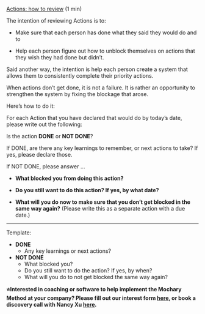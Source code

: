 [Actions: how to review](https://docs.google.com/document/d/1a5s0RKKOgAY_JjTP40gwFfazjWVrfzfWz2-LFZQjB60/edit) (1 min)

The intention of reviewing Actions is to:

- Make sure that each person has done what they said they would do and to  

- Help each person figure out how to unblock themselves on actions that they wish they had done but didn’t.

Said another way, the intention is help each person create a system that allows them to consistently complete their priority actions.

When actions don’t get done, it is not a failure. It is rather an opportunity to strengthen the system by fixing the blockage that arose.

Here’s how to do it:

For each Action that you have declared that would do by today’s date, please write out the following:

Is the action **DONE** or **NOT DONE**?

If DONE, are there any key learnings to remember, or next actions to take? If yes, please declare those.

If NOT DONE, please answer …

- **What blocked you from doing this action?**  

- **Do you still want to do this action? If yes, by what date?**  

- **What will you do now to make sure that you don’t get blocked in the same way again?** (Please write this as a separate action with a due date.)

---

Template:

- **DONE**
  - Any key learnings or next actions?
- **NOT DONE**
  - What blocked you?
  - Do you still want to do the action? If yes, by when?
  - What will you do to not get blocked the same way again?

**⭐Interested in coaching or software to help implement the Mochary Method at your company? Please fill out our interest form [here](https://mocharymethod.typeform.com/interest), or book a discovery call with Nancy Xu [here](https://calendly.com/nancy-mm/30).**
